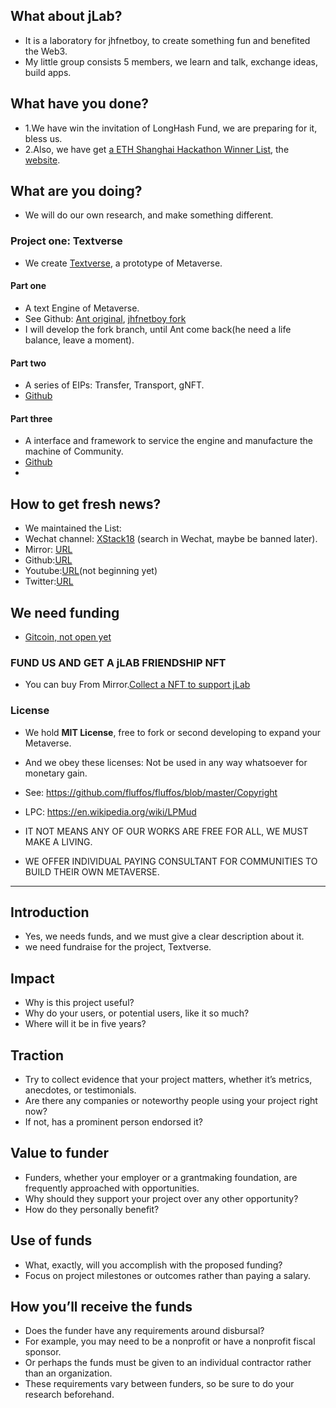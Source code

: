## What about jLab?
+ It is a laboratory for jhfnetboy, to create something fun and benefited the Web3.
+ My little group consists 5 members, we learn and talk, exchange ideas, build apps.

## What have you done?
+ 1.We have win the invitation of LongHash Fund, we are preparing for it, bless us.
+ 2.Also, we have get [a ETH Shanghai Hackathon Winner List](https://www.theblockbeats.info/news/30760?search=1), the [website](https://square-snowflake-2510.on.fleek.co/).

## What are you doing?
+ We will do our own research, and make something different.
### Project one: Textverse
+ We create [Textverse](https://textverse.org), a prototype of Metaverse.
#### Part one
+ A text Engine of Metaverse.
+ See Github: [Ant original](https://github.com/twinsant/ethos), [jhfnetboy fork](https://github.com/textverse/TextverseEngine)
+ I will develop the fork branch, until Ant come back(he need a life balance, leave a moment).
#### Part two
+ A series of EIPs: Transfer, Transport, gNFT.
+ [Github](https://github.com/jhfnetboy/EIPs)

#### Part three
+ A interface and framework to service the engine and manufacture the machine of Community.
+ [Github](https://github.com/textverse/TextverseInterface)
+ 
## How to get fresh news?
+ We maintained the List:
+ Wechat channel: [XStack18](https://mp.weixin.qq.com/s/MnU0bOIkxMCiKNC24UMovg) (search in Wechat, maybe be banned later).
+ Mirror: [URL](https://mirror.xyz/asset3.eth)
+ Github:[URL](https://github.com/jhfnetboy)
+ Youtube:[URL](https://www.youtube.com/channel/UCa9R962SELebdMqhKk7-22A)(not beginning yet)
+ Twitter:[URL](https://twitter.com/jhfnetboy)


## We need funding
+ [Gitcoin, not open yet](https://gitcoin.co/grants/5758/textverse-a-text-metaversegame-engine-for-web3)

### FUND US AND GET A **jLAB FRIENDSHIP NFT**
+ You can buy From Mirror.[Collect a NFT to support jLab]() 

### License
+ We hold **MIT License**, free to fork or second developing to expand your Metaverse.

+ And we obey these licenses: Not be used in any way whatsoever for monetary gain.

+ See: https://github.com/fluffos/fluffos/blob/master/Copyright 
+ LPC: https://en.wikipedia.org/wiki/LPMud
+ IT NOT MEANS ANY OF OUR WORKS ARE FREE FOR ALL, WE MUST MAKE A LIVING.
+ WE OFFER INDIVIDUAL PAYING CONSULTANT FOR COMMUNITIES TO BUILD THEIR OWN METAVERSE. 

<hr/>

## Introduction
+ Yes, we needs funds, and we must give a clear description about it.
+ we need fundraise for the project, Textverse.

## Impact
+ Why is this project useful? 
+ Why do your users, or potential users, like it so much? 
+ Where will it be in five years?

## Traction
+ Try to collect evidence that your project matters, whether it’s metrics, anecdotes, or testimonials. 
+ Are there any companies or noteworthy people using your project right now? 
+ If not, has a prominent person endorsed it?

## Value to funder
+ Funders, whether your employer or a grantmaking foundation, are frequently approached with opportunities. 
+ Why should they support your project over any other opportunity? 
+ How do they personally benefit?

## Use of funds
+ What, exactly, will you accomplish with the proposed funding? 
+ Focus on project milestones or outcomes rather than paying a salary.

## How you’ll receive the funds
+ Does the funder have any requirements around disbursal? 
+ For example, you may need to be a nonprofit or have a nonprofit fiscal sponsor. 
+ Or perhaps the funds must be given to an individual contractor rather than an organization. 
+ These requirements vary between funders, so be sure to do your research beforehand.

